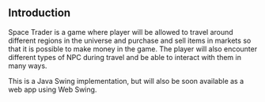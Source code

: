 ## Introduction

Space Trader is a game where player will be allowed to travel around different regions in the universe and purchase and sell items in markets so that it is possible to make money in the game. The player will also encounter different types of NPC during travel and be able to interact with them in many ways.

This is a Java Swing implementation, but will also be soon available as a web app using Web Swing.
